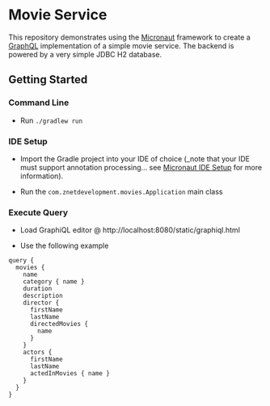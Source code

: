 # Movie Service

This repository demonstrates using the [Micronaut](http://micronaut.io/) framework to
create a [GraphQL](http://graphql-java.readthedocs.io/en/latest/) implementation of a 
simple movie service.  The backend is powered by a very simple JDBC H2 database.

## Getting Started

### Command Line

- Run `./gradlew run`

### IDE Setup

- Import the Gradle project into your IDE of choice 
(_note that your IDE must support annotation processing...
see [Micronaut IDE Setup](http://docs.micronaut.io/snapshot/guide/index.html#ideSetup) 
for more information).

- Run the `com.znetdevelopment.movies.Application` main class

### Execute Query

- Load GraphiQL editor @ http://localhost:8080/static/graphiql.html

- Use the following example

```
query {
  movies {
    name
    category { name }
    duration
    description
    director {
      firstName
      lastName
      directedMovies {
        name
      }
    }
    actors {
      firstName
      lastName
      actedInMovies { name }
    }
  }
}
```
